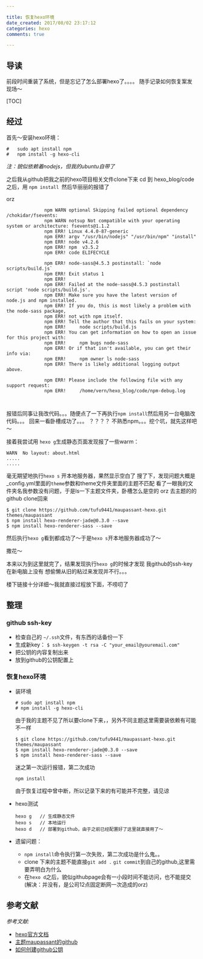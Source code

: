 ```yaml
---

title: 恢复hexo环境
date_created: 2017/08/02 23:17:12
categories: hexo
comments: true

---
```




## 导读
前段时间重装了系统，但是忘记了怎么部署hexo了。。。。
随手记录如何恢复案发现场～

[TOC]

## 经过


首先～安装hexo环境：

    #   sudo apt install npm
    #   npm install -g hexo-cli 

*注：貌似依赖着nodejs，但我的ubuntu自带了*

 之后我从github把我之前的hexo项目相关文件clone下来
cd 到 hexo_blog/code之后，用 `npm install `然后华丽丽的报错了 

orz

```
              npm WARN optional Skipping failed optional dependency /chokidar/fsevents:
              npm WARN notsup Not compatible with your operating system or architecture: fsevents@1.1.2
              npm ERR! Linux 4.4.0-87-generic
              npm ERR! argv "/usr/bin/nodejs" "/usr/bin/npm" "install"
              npm ERR! node v4.2.6
              npm ERR! npm  v3.5.2
              npm ERR! code ELIFECYCLE

              npm ERR! node-sass@4.5.3 postinstall: `node scripts/build.js`
              npm ERR! Exit status 1
              npm ERR! 
              npm ERR! Failed at the node-sass@4.5.3 postinstall script 'node scripts/build.js'.
              npm ERR! Make sure you have the latest version of node.js and npm installed.
              npm ERR! If you do, this is most likely a problem with the node-sass package,
              npm ERR! not with npm itself.
              npm ERR! Tell the author that this fails on your system:
              npm ERR!     node scripts/build.js
              npm ERR! You can get information on how to open an issue for this project with:
              npm ERR!     npm bugs node-sass
              npm ERR! Or if that isn't available, you can get their info via:
              npm ERR!     npm owner ls node-sass
              npm ERR! There is likely additional logging output above.

              npm ERR! Please include the following file with any support request:
              npm ERR!     /home/vern/hexo_blog/code/npm-debug.log



```

报错后同事让我改代码。。。随便点了一下再执行`npm install`然后用另一台电脑改代码。。。
回来一看卧槽成功了。。。 ？？？？
不熟悉npm。。。挖个坑，就先这样吧～

接着我尝试用 `hexo g`生成静态页面发现报了一些warm：



    WARN  No layout: about.html
    .....
    .....



毫无期望地执行`hexo s` 开本地服务器，果然显示空白了
搜了下，发现问题大概是_config.yml里面的`theme`参数和theme文件夹里面的主题不匹配
看了一眼我的文件夹名我参数没有问题，于是ls一下主题文件夹，卧槽怎么是空的
orz 
去主题的的github clone回来

```
$ git clone https://github.com/tufu9441/maupassant-hexo.git themes/maupassant
$ npm install hexo-renderer-jade@0.3.0 --save
$ npm install hexo-renderer-sass --save
```

然后执行`hexo g`看到都成功了～于是`hexo s`开本地服务器成功了～

撒花～

本来以为到这里就完了，结果发现执行`hexo g`的时候才发现
我github的ssh-key在新电脑上没有
想偷懒从旧的粘过来发现并不行。。。

楼下链接十分详细～我就直接过程放下面，不唠叨了


## 整理



### github ssh-key
- 检查自己的 `~/.ssh`文件，有东西的话备份一下
- 生成新key： `$ ssh-keygen -t rsa -C "your_email@youremail.com"`
- 把公钥的内容复制出来
- 放到github的公钥配置上

### 恢复hexo环境
- 装环境
    ```
    # sudo apt install npm
    # npm install -g hexo-cli   
    ```
    由于我的主题不见了所以要clone下来，，另外不同主题这里需要装依赖有可能不一样
    ```
    $ git clone https://github.com/tufu9441/maupassant-hexo.git themes/maupassant   
    $ npm install hexo-renderer-jade@0.3.0 --save
    $ npm install hexo-renderer-sass --save

    ```
    迷之第一次运行报错，第二次成功
    ```
    npm install 
    ```
    由于恢复过程中曾中断，所以记录下来的有可能并不完整，请见谅

- hexo测试
    ```
    hexo g   // 生成静态文件
    hexo s   // 本地运行
    hexo d   // 部署到github，由于之前已经配置好了这里就直接用了～
    ```

- 遗留问题：

    - `npm install`命令执行第一次失败，第二次成功是什么鬼。。
    - clone 下来的主题不能直接`git add .` `git commit`到自己的github,这里需要弄明白为什么 
    - 在`hexo d`之后，貌似githubpage会有一小段时间不能访问，也不能提交(解决：并没有，是公司12点固定断网一次造成的orz)



## 参考文献

*参考文献:*

- [hexo官方文档](https://hexo.io/zh-cn/docs/)
- [主题maupassant的github](https://github.com/tufu9441/maupassant-hexo.git)
- [如何创建github公钥](https://gist.github.com/yisibl/8019693)





